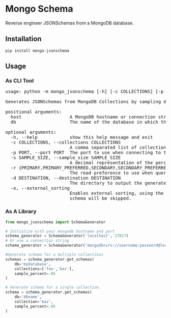 # Mongo Schema

Reverse engineer JSONSchemas from a MongoDB database.

## Installation

`pip install mongo-jsonschema`

## Usage

### As CLI Tool

<pre>
usage: python -m mongo_jsonschema [-h] [-c COLLECTIONS] [-p PORT] [-s SAMPLE_SIZE] [-r {PRIMARY,PRIMARY_PREFERRED,SECONDARY,SECONDARY_PREFERRED,NEAREST}] [-d DESTINATION] [-e] host db

Generates JSONSchemas from MongoDB Collections by sampling documents from the collection.

positional arguments:
  host                  A MongoDB hostname or connection string.
  db                    The name of the database in which the collections reside.

optional arguments:
  -h, --help            show this help message and exit
  -c COLLECTIONS, --collections COLLECTIONS
                        A comma separated list of collections to generate schemas from. If blank, schemas will be generated for all collections.
  -p PORT, --port PORT  The port to use when connecting to the MongoDB server. Required if host is not a connectionstring.
  -s SAMPLE_SIZE, --sample_size SAMPLE_SIZE
                        A decimal representation of the percentage of total documents in the collection to sample when deriving the schema. Default is .33.
  -r {PRIMARY,PRIMARY_PREFERRED,SECONDARY,SECONDARY_PREFERRED,NEAREST}, --read_preference {PRIMARY,PRIMARY_PREFERRED,SECONDARY,SECONDARY_PREFERRED,NEAREST}
                        The read preference to use when querying the MongoDB database. Default is 'SECONDARY'.
  -d DESTINATION, --destination DESTINATION
                        The directory to output the generated schemas to. If none is specified, will be output to the current working directory.
  -e, --external_sorting
                        Enables external sorting, using the disk on the mongodb server, for aggregations that exceed the memory limit. If false, the aggregation fails due to an exceeded memory limit, the
                        schema will be skipped.
</pre>

### As A Library

```python
from mongo_jsonschema import SchemaGenerator

# Initialize with your mongodb hostname and port
schema_generator = SchemaGenerator('localhost', 27017)
# Or use a connection string
schema_generator = SchemaGenerator('mongodb+srv://username:password@localhost/mydatabase')

#Generate schema for a multiple collections
schemas = schema_generator.get_schemas(
    db='mydatabase', 
    collections=['foo','bar'],
    sample_percent=.05
)

# Generate schema for a single collection.
schema = schema_generator.get_schemas(
    db='dbname',
    collection='baz',
    sample_percent=.05
)
